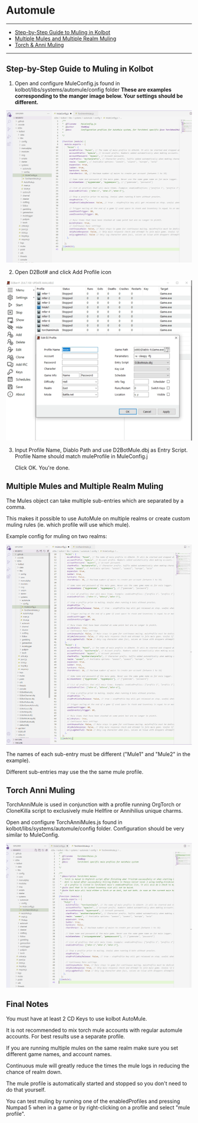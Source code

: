 # Automule

---

* [Step-by-Step Guide to Muling in Kolbot](#step-by-step-guide-to-muling-in-kolbot)
* [Multiple Mules and Multiple Realm Muling](#multiple-mules-and-multiple-realm-muling)
* [Torch & Anni Muling](#torch-anni-muling)

---

## Step-by-Step Guide to Muling in Kolbot

1. Open and configure MuleConfig.js found in kolbot/libs/systems/automule/config folder
   **These are examples corresponding to the manger image below.  Your settings should be different.**

![automule1](img/kolbot-automule1.png)

2. Open D2Bot# and click Add Profile icon

![automule2](img/kolbot-automule2.png)

3. Input Profile Name, Diablo Path and use D2BotMule.dbj as Entry Script.  Profile Name should match muleProfile in MuleConfig.j

	Click OK. You're done.


## Multiple Mules and Multiple Realm Muling

The Mules object can take multiple sub-entries which are separated by a comma.

This makes it possible to use AutoMule on multiple realms or create custom muling rules (ie. which profile will use which mule).

Example config for muling on two realms: 

![automule3](img/kolbot-automule3.png)

The names of each sub-entry must be different ("Mule1" and "Mule2" in the example).

Different sub-entries may use the the same mule profile.


## Torch Anni Muling

TorchAnniMule is used in conjunction with a profile running OrgTorch or CloneKilla script to exclusively mule Hellfire or Annihilius unique charms.

Open and configure TorchAnniMules.js found in kolbot/libs/systems/automule/config folder.  Configuration should be very similar to MuleConfig.

![automule4](img/kolbot-automule4.png)


## Final Notes

You must have at least 2 CD Keys to use kolbot AutoMule.

It is not recommended to mix torch mule accounts with regular automule accounts. For best results use a separate profile.

If you are running multiple mules on the same realm make sure you set different game names, and account names.

Continuous mule will greatly reduce the times the mule logs in reducing the chance of realm down.

The mule profile is automatically started and stopped so you don't need to do that yourself.

You can test muling by running one of the enabledProfiles and pressing Numpad 5 when in a game or by right-clicking on a profile and select "mule profile".